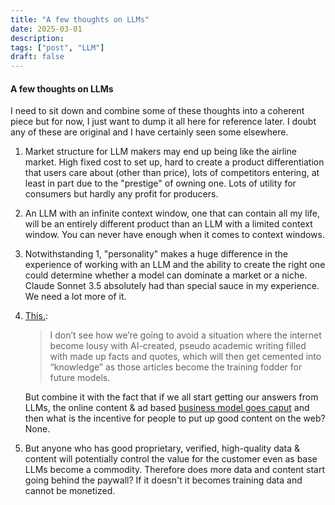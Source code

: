```yaml
---
title: "A few thoughts on LLMs"
date: 2025-03-01
description:
tags: ["post", "LLM"]
draft: false
---
```


#### A few thoughts on LLMs
I need to sit down and combine some of these thoughts into a coherent piece but for now, I just want to dump  it all here for reference later. I doubt any of these are original and I have certainly seen some elsewhere. 

1. Market structure for LLM makers may end up being like the airline market. High fixed cost to set up, hard to create a product differentiation that users care about (other than price), lots of competitors entering, at least in part due to the "prestige" of owning one. Lots of utility for consumers but hardly any profit for producers. 
2. An LLM with an infinite context window, one that can contain all my life, will be an entirely different product than an LLM with a limited context window. You can never have enough when it comes to context windows. 
3. Notwithstanding 1, "personality" makes a huge difference in the experience of working with an LLM and the ability to create the right one could determine whether a model can dominate a market or a niche. Claude Sonnet 3.5 absolutely had than special sauce in my experience. We need a lot more of it. 
4. [This.](https://x.com/thestalwart/status/1894704594535551334?s=46): 
    > I don’t see how we’re going to avoid a situation where the internet become lousy with AI-created, pseudo academic writing filled with made up facts and quotes, which will then get cemented into “knowledge” as those articles become the training fodder for future models.

    But combine it with the fact that if we all start getting our answers from LLMs, the online content & ad based [business model goes caput](https://x.com/a16z/status/1892612797948952863) and then what is the incentive for people to put up good content on the web? None.

5. But anyone who has good proprietary, verified, high-quality data & content will potentially control the value for the customer even as base LLMs become a commodity. Therefore does more data and content start going behind the paywall? If it doesn't it becomes training data and cannot be monetized.  